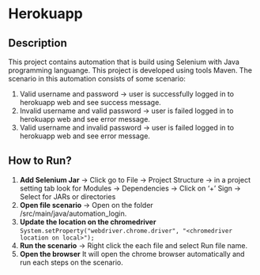 Herokuapp
============================

## Description
This project contains automation that is build using Selenium with Java programming languange. This project is developed using tools Maven. The scenario in this automation consists of some scenario:
1. Valid username and password → user is successfully logged in to herokuapp web and see success message.
2. Invalid username and valid password → user is failed logged in to herokuapp web and see error message.
3. Valid username and invalid password → user is failed logged in to herokuapp web and see error message.

## How to Run?
1. **Add Selenium Jar** → Click go to File → Project Structure → in a project setting tab look for Modules → Dependencies → Click on ‘+’ Sign → Select for JARs or directories
2. **Open file scenario** → Open on the folder /src/main/java/automation_login.
3. **Update the location on the chromedriver**
   `System.setProperty("webdriver.chrome.driver", "<chromedriver location on local>");`
4. **Run the scenario** → Right click the each file and select Run file name.
5. **Open the browser** It will open the chrome browser automatically and run each steps on the scenario.